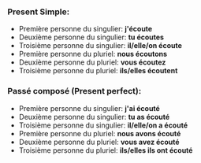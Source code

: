 ### Present Simple:
- Première personne du singulier: **j'écoute**
- Deuxième personne du singulier: **tu écoutes**
- Troisième personne du singulier: **il/elle/on écoute**
- Première personne du pluriel: **nous écoutons**
- Deuxième personne du pluriel: **vous écoutez**
- Troisième personne du pluriel: **ils/elles écoutent**

### Passé composé (Present perfect):
- Première personne du singulier: **j'ai écouté**
- Deuxième personne du singulier: **tu as écouté**
- Troisième personne du singulier: **il/elle/on a écouté**
- Première personne du pluriel: **nous avons écouté**
- Deuxième personne du pluriel: **vous avez écouté**
- Troisième personne du pluriel: **ils/elles ils ont écouté**
